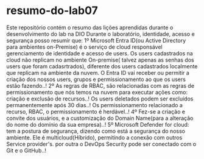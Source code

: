 # resumo-do-lab07
Este repositório contém o resumo das lições aprendidas durante o desenvolvimento do lab na DIO
Durante o laboratório, identidade, acesso e segurança posso resumir que:
1º Microsoft Entra ID(ou Active Directory para ambientes on-Premise) é o serviço de cloud responsável gerenciamento de identidade e acesso de users. Os users cadastrados na cloud não replicam no ambiente On-premise( talvez apenas as senhas dos users que foram cadasrtrados), diferente dos users cadastrados localmente que replicam na ambiente da nuvem. O Entra ID vai receber ou permitir a criação dos nossos users, grupos e permissionamento ao que os users estão fazendo..! 
2º As regras de RBAC, são relacionadas com as regras de permissionamento que nós temos na nuvem para executar ações como: criação e exclusão de recursos..!
Os users deletados podem ser excluídos permanentemente após 30 dias..!
Os permissionamento relacionado a recurso, RBAC, o permissionamento é herdável..!
4º Fez-se a criação e convite dos usuários, e a customização do Domain Name(para a alteração do nome do domínio da sua empresa)..!
5º Microsoft Defender for cloud: tem a postura de segurança, dizendo como está a segurança do nosso ambiente. Ele é multicloud(Híbrido), permitindo a conexão com outros Service provider's.
por outra o DevOps Security pode ser conectado com o Git e o GitHub..!
